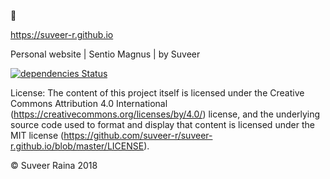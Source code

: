 👋

https://suveer-r.github.io 

Personal website | Sentio Magnus | by Suveer

[![dependencies Status](https://david-dm.org/suveer-r/suveer-r.github.io/status.svg)](https://david-dm.org/suveer-r/suveer-r.github.io)

License: The content of this project itself is licensed under the Creative Commons Attribution 4.0 International (https://creativecommons.org/licenses/by/4.0/) license, and the underlying source code used to format and display that content is licensed under the MIT license (https://github.com/suveer-r/suveer-r.github.io/blob/master/LICENSE).

© Suveer Raina 2018
